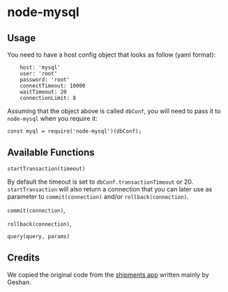 # node-mysql

## Usage

You need to have a host config object that looks as follow (yaml format):
```
    host: 'mysql'
    user: 'root'
    password: 'root'
    connectTimeout: 10000
    waitTimeout: 20
    connectionLimit: 8
```
Assuming that the object above is called `dbConf`, you will need to pass it to `node-mysql` when you require it:

`const myql = require('node-mysql')(dbConf);`

## Available Functions
`startTransaction(timeout)`

By default the timeout is set to `dbConf.transactionTimeout` or 20. `startTransaction` will also return a connection that you can later use as parameter to `commit(connection)` and/or `rollback(connection)`.

`commit(connection)`,

`rollback(connection)`,

`query(query, params)`

## Credits

We copied the original code from the [shipments app](https://github.com/namshi/shipments.namshi.net) written mainly by Geshan.
